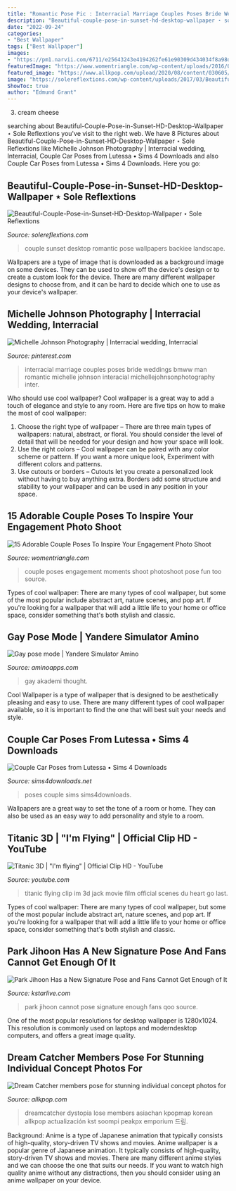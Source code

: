 ```yaml
---
title: "Romantic Pose Pic : Interracial Marriage Couples Poses Bride Weddings Bmww Man Romantic Michelle Johnson Interacial Michellejohnsonphotography Inter"
description: "Beautiful-couple-pose-in-sunset-hd-desktop-wallpaper ⋆ sole reflextions"
date: "2022-09-24"
categories:
- "Best Wallpaper"
tags: ["Best Wallpaper"]
images:
- "https://pm1.narvii.com/6711/e25643243e4194262fe61e90309d434034f8a98d_hq.jpg"
featuredImage: "https://www.womentriangle.com/wp-content/uploads/2016/07/chilling-moments.jpg"
featured_image: "https://www.allkpop.com/upload/2020/08/content/030605/1596449130-dream2.jpg"
image: "https://solereflextions.com/wp-content/uploads/2017/03/Beautiful-Couple-Pose-in-Sunset-HD-Desktop-Wallpaper.jpg"
ShowToc: true
author: "Edmund Grant"
---
```



3. cream cheese 

	

		
searching about Beautiful-Couple-Pose-in-Sunset-HD-Desktop-Wallpaper ⋆ Sole Reflextions you've visit to the right web. We have 8 Pictures about Beautiful-Couple-Pose-in-Sunset-HD-Desktop-Wallpaper ⋆ Sole Reflextions like Michelle Johnson Photography | Interracial wedding, Interracial, Couple Car Poses from Lutessa • Sims 4 Downloads and also Couple Car Poses from Lutessa • Sims 4 Downloads. Here you go:
		
    
## Beautiful-Couple-Pose-in-Sunset-HD-Desktop-Wallpaper ⋆ Sole Reflextions

<img loading=lazy src="https://solereflextions.com/wp-content/uploads/2017/03/Beautiful-Couple-Pose-in-Sunset-HD-Desktop-Wallpaper.jpg" onerror="this.onerror=null;this.src='https://tse3.mm.bing.net/th?id=OIP.uPgSL2gXHLVJHL75uRt9jQHaE7&amp;pid=15.1';" alt="Beautiful-Couple-Pose-in-Sunset-HD-Desktop-Wallpaper ⋆ Sole Reflextions">

_Source: solereflextions.com_

>couple sunset desktop romantic pose wallpapers backiee landscape. 

	

Wallpapers are a type of image that is downloaded as a background image on some devices. They can be used to show off the device's design or to create a custom look for the device. There are many different wallpaper designs to choose from, and it can be hard to decide which one to use as your device's wallpaper.

    
## Michelle Johnson Photography | Interracial Wedding, Interracial

<img loading=lazy src="https://i.pinimg.com/736x/6b/6c/f1/6b6cf1081113e7d15ce19cfa49b28c14--interacial-couples-bmww-bmww-couples.jpg" onerror="this.onerror=null;this.src='https://tse1.mm.bing.net/th?id=OIP.V9YbFnglwCgJJq6yEZgYUwHaLI&amp;pid=15.1';" alt="Michelle Johnson Photography | Interracial wedding, Interracial">

_Source: pinterest.com_

>interracial marriage couples poses bride weddings bmww man romantic michelle johnson interacial michellejohnsonphotography inter. 

	

Who should use cool wallpaper?
Cool wallpaper is a great way to add a touch of elegance and style to any room. Here are five tips on how to make the most of cool wallpaper: 
1) Choose the right type of wallpaper – There are three main types of wallpapers: natural, abstract, or floral. You should consider the level of detail that will be needed for your design and how your space will look. 
2) Use the right colors – Cool wallpaper can be paired with any color scheme or pattern. If you want a more unique look, Experiment with different colors and patterns. 
3) Use cutouts or borders – Cutouts let you create a personalized look without having to buy anything extra. Borders add some structure and stability to your wallpaper and can be used in any position in your space.

    
## 15 Adorable Couple Poses To Inspire Your Engagement Photo Shoot

<img loading=lazy src="https://www.womentriangle.com/wp-content/uploads/2016/07/chilling-moments.jpg" onerror="this.onerror=null;this.src='https://tse4.mm.bing.net/th?id=OIP.KA-NfKEm_FX8jFpSRKJGJgHaLH&amp;pid=15.1';" alt="15 Adorable Couple Poses To Inspire Your Engagement Photo Shoot">

_Source: womentriangle.com_

>couple poses engagement moments shoot photoshoot pose fun too source. 

	

Types of cool wallpaper:
There are many types of cool wallpaper, but some of the most popular include abstract art, nature scenes, and pop art. If you're looking for a wallpaper that will add a little life to your home or office space, consider something that's both stylish and classic.

    
## Gay Pose Mode | Yandere Simulator Amino

<img loading=lazy src="https://pm1.narvii.com/6711/e25643243e4194262fe61e90309d434034f8a98d_hq.jpg" onerror="this.onerror=null;this.src='https://tse2.mm.bing.net/th?id=OIP.DcABbeltZkYNWSGllOFPOwHaJ4&amp;pid=15.1';" alt="Gay pose mode | Yandere Simulator Amino">

_Source: aminoapps.com_

>gay akademi thought. 

	

Cool Wallpaper is a type of wallpaper that is designed to be aesthetically pleasing and easy to use. There are many different types of cool wallpaper available, so it is important to find the one that will best suit your needs and style.

    
## Couple Car Poses From Lutessa • Sims 4 Downloads

<img loading=lazy src="https://sims4downloads.net/wp-content/uploads/2020/09/Couple-Car-Poses.jpg" onerror="this.onerror=null;this.src='https://tse2.mm.bing.net/th?id=OIP.Y27IKMww1zioeyQ8kMmXawHaEo&amp;pid=15.1';" alt="Couple Car Poses from Lutessa • Sims 4 Downloads">

_Source: sims4downloads.net_

>poses couple sims sims4downloads. 

	

Wallpapers are a great way to set the tone of a room or home. They can also be used as an easy way to add personality and style to a room.

    
## Titanic 3D | &quot;I&#039;m Flying&quot; | Official Clip HD - YouTube

<img loading=lazy src="http://i.ytimg.com/vi/1YGfrGKK9Mo/maxresdefault.jpg" onerror="this.onerror=null;this.src='https://tse3.mm.bing.net/th?id=OIP.afXxq-8f5FHEuR4MhAJePAHaEK&amp;pid=15.1';" alt="Titanic 3D | &quot;I&#039;m flying&quot; | Official Clip HD - YouTube">

_Source: youtube.com_

>titanic flying clip im 3d jack movie film official scenes du heart go last. 

	

Types of cool wallpaper:
There are many types of cool wallpaper, but some of the most popular include abstract art, nature scenes, and pop art. If you're looking for a wallpaper that will add a little life to your home or office space, consider something that's both stylish and classic.

    
## Park Jihoon Has A New Signature Pose And Fans Cannot Get Enough Of It

<img loading=lazy src="https://cdn.kstarlive.com/image/1575873232037-2.jpg" onerror="this.onerror=null;this.src='https://tse3.mm.bing.net/th?id=OIP.cvNf3gERveEpNkBwuF7SuwHaJ4&amp;pid=15.1';" alt="Park Jihoon Has a New Signature Pose and Fans Cannot Get Enough of It">

_Source: kstarlive.com_

>park jihoon cannot pose signature enough fans qoo source. 

	

One of the most popular resolutions for desktop wallpaper is 1280x1024. This resolution is commonly used on laptops and moderndesktop computers, and offers a great image quality.

    
## Dream Catcher Members Pose For Stunning Individual Concept Photos For

<img loading=lazy src="https://www.allkpop.com/upload/2020/08/content/030605/1596449130-dream2.jpg" onerror="this.onerror=null;this.src='https://tse2.mm.bing.net/th?id=OIP.bwE0KQkZgAPzxSKv3XYi4QHaLH&amp;pid=15.1';" alt="Dream Catcher members pose for stunning individual concept photos for">

_Source: allkpop.com_

>dreamcatcher dystopia lose members asiachan kpopmap korean allkpop actualización kst soompi peakpx emporium 드림. 

	

Background: Anime is a type of Japanese animation that typically consists of high-quality, story-driven TV shows and movies.
Anime wallpaper is a popular genre of Japanese animation. It typically consists of high-quality, story-driven TV shows and movies. There are many different anime styles and we can choose the one that suits our needs. If you want to watch high quality anime without any distractions, then you should consider using an anime wallpaper on your device.

